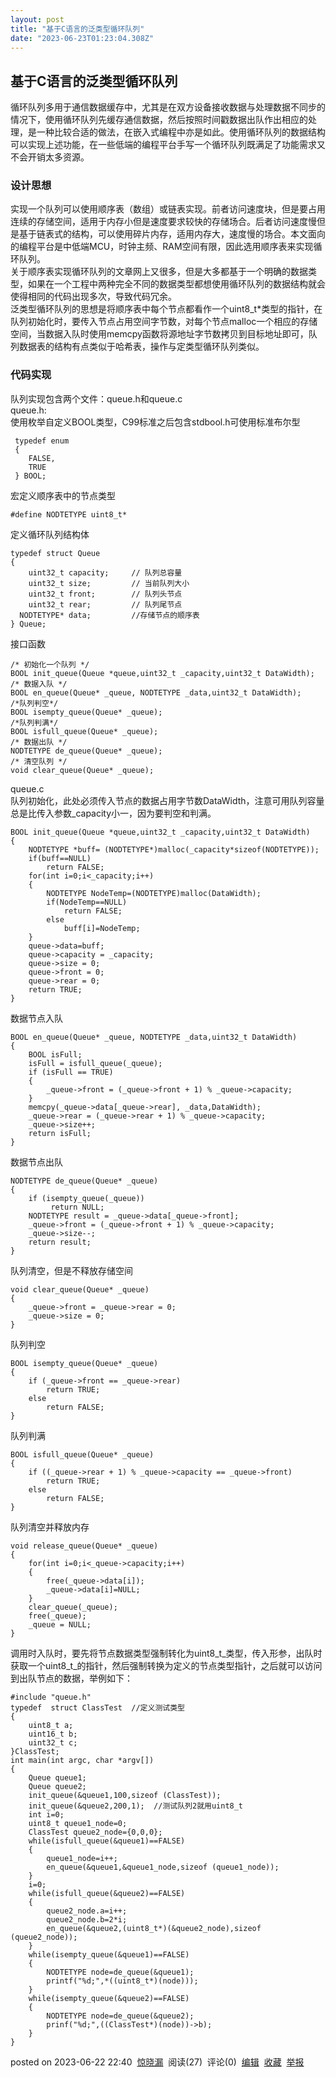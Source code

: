 ```yaml
---
layout: post
title: "基于C语言的泛类型循环队列"
date: "2023-06-23T01:23:04.308Z"
---
```

基于C语言的泛类型循环队列
-------------

循环队列多用于通信数据缓存中，尤其是在双方设备接收数据与处理数据不同步的情况下，使用循环队列先缓存通信数据，然后按照时间戳数据出队作出相应的处理，是一种比较合适的做法，在嵌入式编程中亦是如此。使用循环队列的数据结构可以实现上述功能，在一些低端的编程平台手写一个循环队列既满足了功能需求又不会开销太多资源。

### 设计思想

实现一个队列可以使用顺序表（数组）或链表实现。前者访问速度块，但是要占用连续的存储空间，适用于内存小但是速度要求较快的存储场合。后者访问速度慢但是基于链表式的结构，可以使用碎片内存，适用内存大，速度慢的场合。本文面向的编程平台是中低端MCU，时钟主频、RAM空间有限，因此选用顺序表来实现循环队列。  
关于顺序表实现循环队列的文章网上又很多，但是大多都基于一个明确的数据类型，如果在一个工程中两种完全不同的数据类型都想使用循环队列的数据结构就会使得相同的代码出现多次，导致代码冗余。  
泛类型循环队列的思想是将顺序表中每个节点都看作一个uint8\_t\*类型的指针，在队列初始化时，要传入节点占用空间字节数，对每个节点malloc一个相应的存储空间，当数据入队时使用memcpy函数将源地址字节数拷贝到目标地址即可，队列数据表的结构有点类似于哈希表，操作与定类型循环队列类似。

### 代码实现

队列实现包含两个文件：queue.h和queue.c  
queue.h:  
使用枚举自定义BOOL类型，C99标准之后包含stdbool.h可使用标准布尔型

     typedef enum
     {
        FALSE,
        TRUE
     } BOOL;
    

宏定义顺序表中的节点类型

    #define NODTETYPE uint8_t*
    

定义循环队列结构体

    typedef struct Queue
    {
    	uint32_t capacity;     // 队列总容量
    	uint32_t size;         // 当前队列大小
    	uint32_t front;        // 队列头节点
    	uint32_t rear;         // 队列尾节点
      NODTETYPE* data;         //存储节点的顺序表
    } Queue;
    

接口函数

    /* 初始化一个队列 */
    BOOL init_queue(Queue *queue,uint32_t _capacity,uint32_t DataWidth);
    /* 数据入队 */
    BOOL en_queue(Queue* _queue, NODTETYPE _data,uint32_t DataWidth);
    /*队列判空*/
    BOOL isempty_queue(Queue* _queue);
    /*队列判满*/
    BOOL isfull_queue(Queue* _queue);
    /* 数据出队 */
    NODTETYPE de_queue(Queue* _queue);
    /* 清空队列 */
    void clear_queue(Queue* _queue);
    

queue.c  
队列初始化，此处必须传入节点的数据占用字节数DataWidth，注意可用队列容量总是比传入参数\_capacity小一，因为要判空和判满。

    BOOL init_queue(Queue *queue,uint32_t _capacity,uint32_t DataWidth)
    {
        NODTETYPE *buff= (NODTETYPE*)malloc(_capacity*sizeof(NODTETYPE));
        if(buff==NULL)
            return FALSE;
        for(int i=0;i<_capacity;i++)
        {
            NODTETYPE NodeTemp=(NODTETYPE)malloc(DataWidth);
            if(NodeTemp==NULL)
                return FALSE;
            else
                buff[i]=NodeTemp;
        }
        queue->data=buff;
        queue->capacity = _capacity;
        queue->size = 0;
        queue->front = 0;  
        queue->rear = 0;
        return TRUE;
    }
    

数据节点入队

    BOOL en_queue(Queue* _queue, NODTETYPE _data,uint32_t DataWidth)
    {
        BOOL isFull;
        isFull = isfull_queue(_queue);
        if (isFull == TRUE)
        {
            _queue->front = (_queue->front + 1) % _queue->capacity;
        }
        memcpy(_queue->data[_queue->rear], _data,DataWidth);
        _queue->rear = (_queue->rear + 1) % _queue->capacity;
        _queue->size++;
        return isFull;
    }
    

数据节点出队

    NODTETYPE de_queue(Queue* _queue)
    {
        if (isempty_queue(_queue))
             return NULL;
        NODTETYPE result = _queue->data[_queue->front];
        _queue->front = (_queue->front + 1) % _queue->capacity;
        _queue->size--;
        return result;
    }
    

队列清空，但是不释放存储空间

    void clear_queue(Queue* _queue)
    {
        _queue->front = _queue->rear = 0;
        _queue->size = 0;
    }
    

队列判空

    BOOL isempty_queue(Queue* _queue)
    {
    	if (_queue->front == _queue->rear)
    		return TRUE;
    	else
    		return FALSE;
    }
    

队列判满

    BOOL isfull_queue(Queue* _queue)
    {
    	if ((_queue->rear + 1) % _queue->capacity == _queue->front)
    		return TRUE;
    	else
    		return FALSE;
    }
    

队列清空并释放内存

    void release_queue(Queue* _queue)
    {
        for(int i=0;i<_queue->capacity;i++)
        {
            free(_queue->data[i]);
            _queue->data[i]=NULL;
        }
        clear_queue(_queue);
        free(_queue);
        _queue = NULL;
    }
    

调用时入队时，要先将节点数据类型强制转化为uint8\_t_类型，传入形参，出队时获取一个uint8\_t_的指针，然后强制转换为定义的节点类型指针，之后就可以访问到出队节点的数据，举例如下：

    #include "queue.h"
    typedef  struct ClassTest  //定义测试类型
    {
        uint8_t a;
        uint16_t b;
        uint32_t c;
    }ClassTest;
    int main(int argc, char *argv[])
    {
        Queue queue1;
        Queue queue2;
        init_queue(&queue1,100,sizeof (ClassTest));
        init_queue(&queue2,200,1);  //测试队列2就用uint8_t
        int i=0;
        uint8_t queue1_node=0;
        ClassTest queue2_node={0,0,0};
        while(isfull_queue(&queue1)==FALSE)
        {
            queue1_node=i++;
            en_queue(&queue1,&queue1_node,sizeof (queue1_node));
        }
        i=0;
        while(isfull_queue(&queue2)==FALSE)
        {
            queue2_node.a=i++;
            queue2_node.b=2*i;
            en_queue(&queue2,(uint8_t*)(&queue2_node),sizeof (queue2_node));
        }
        while(isempty_queue(&queue1)==FALSE)
        {
            NODTETYPE node=de_queue(&queue1);
            printf("%d;",*((uint8_t*)(node)));
        }
        while(isempty_queue(&queue2)==FALSE)
        {
            NODTETYPE node=de_queue(&queue2);
            prinf("%d;",((ClassTest*)(node))->b);
        }
    }
    

posted on 2023-06-22 22:40  [惊晓漏](https://www.cnblogs.com/JXL-Blogs/)  阅读(27)  评论(0)  [编辑](https://i.cnblogs.com/EditPosts.aspx?postid=17498508)  [收藏](javascript:void(0))  [举报](javascript:void(0))